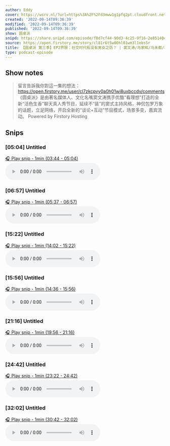 ```yaml
---
author: Eddy
cover: https://wsrv.nl/?url=https%3A%2F%2Fd3mww1g1pfq2pt.cloudfront.net%2FAvatar%2Fcl7zkcpvy0a0h01wi8uxbccdv%2F1666234585141.jpg&w=200&h=200
created: '2022-09-14T09:36:39'
modified: '2022-09-14T09:36:39'
published: '2022-09-14T09:36:39'
show: 圆桌派
snipd: https://share.snipd.com/episode/f8d7cf44-90d3-4c25-9f16-2e8514046380
source: https://open.firstory.me/story/cl81r6t5w00hl01wm3l1ebs5r
title: 【圆桌派 第三季】EP2界限：社交时代有没有男女之防？ | 窦文涛/马家辉/马未都/蒋方舟 | 优酷纪实 YOUKU DOCUMENTARY
type: podcast-episode
---
```



## Show notes
> 留言告訴我你對這一集的想法：  https://open.firstory.me/user/cl7zkcpvy0a0h01wi8uxbccdv/comments   《圆桌派》是由著名媒体人、文化名嘴窦文涛携手优酷“看理想”打造的全新“活色生香”聊天真人秀节目，延续不“装”的窦式主持风格，神侃包罗万象的话题，立足网络，开启全新的“谈论+互动”节目模式，场景多变，嘉宾流动。
> Powered by  Firstory Hosting

## Snips
### [05:04] Untitled
[🎧 Play snip - 1min️ (03:44 - 05:04)](https://share.snipd.com/snip/678dffaf-17e5-4be2-9287-f714a5f51e4f)
<audio controls> <source src="https://backend.endpoints.firstory-709db.cloud.goog/play.mp3?url=https%3A%2F%2Fd3mww1g1pfq2pt.cloudfront.net%2FRecord%2Fcl7zkcpvy0a0h01wi8uxbccdv%2Fcl81r6t5w00hm01wmh2m02qe7.mp3%3Fv%3D1663167972482#t=03:44,05:04"> </audio>
### [06:57] Untitled
[🎧 Play snip - 1min️ (05:37 - 06:57)](https://share.snipd.com/snip/782054aa-f5b7-4d85-90dd-b7e24b783617)
<audio controls> <source src="https://backend.endpoints.firstory-709db.cloud.goog/play.mp3?url=https%3A%2F%2Fd3mww1g1pfq2pt.cloudfront.net%2FRecord%2Fcl7zkcpvy0a0h01wi8uxbccdv%2Fcl81r6t5w00hm01wmh2m02qe7.mp3%3Fv%3D1663167972482#t=05:37,06:57"> </audio>
### [15:22] Untitled
[🎧 Play snip - 1min️ (14:02 - 15:22)](https://share.snipd.com/snip/54c8b527-19ac-4672-85a0-866dd00a37e6)
<audio controls> <source src="https://backend.endpoints.firstory-709db.cloud.goog/play.mp3?url=https%3A%2F%2Fd3mww1g1pfq2pt.cloudfront.net%2FRecord%2Fcl7zkcpvy0a0h01wi8uxbccdv%2Fcl81r6t5w00hm01wmh2m02qe7.mp3%3Fv%3D1663167972482#t=14:02,15:22"> </audio>
### [15:56] Untitled
[🎧 Play snip - 1min️ (14:36 - 15:56)](https://share.snipd.com/snip/c5c001f0-ff63-4cb4-bad7-dfe22d6061b0)
<audio controls> <source src="https://backend.endpoints.firstory-709db.cloud.goog/play.mp3?url=https%3A%2F%2Fd3mww1g1pfq2pt.cloudfront.net%2FRecord%2Fcl7zkcpvy0a0h01wi8uxbccdv%2Fcl81r6t5w00hm01wmh2m02qe7.mp3%3Fv%3D1663167972482#t=14:36,15:56"> </audio>
### [21:16] Untitled
[🎧 Play snip - 1min️ (19:56 - 21:16)](https://share.snipd.com/snip/304d6e0a-4dca-401c-bf48-90ec058bc1c5)
<audio controls> <source src="https://backend.endpoints.firstory-709db.cloud.goog/play.mp3?url=https%3A%2F%2Fd3mww1g1pfq2pt.cloudfront.net%2FRecord%2Fcl7zkcpvy0a0h01wi8uxbccdv%2Fcl81r6t5w00hm01wmh2m02qe7.mp3%3Fv%3D1663167972482#t=19:56,21:16"> </audio>
### [24:42] Untitled
[🎧 Play snip - 1min️ (23:22 - 24:42)](https://share.snipd.com/snip/07dde60e-8ddd-4d5b-ba53-0209bc4a04ec)
<audio controls> <source src="https://backend.endpoints.firstory-709db.cloud.goog/play.mp3?url=https%3A%2F%2Fd3mww1g1pfq2pt.cloudfront.net%2FRecord%2Fcl7zkcpvy0a0h01wi8uxbccdv%2Fcl81r6t5w00hm01wmh2m02qe7.mp3%3Fv%3D1663167972482#t=23:22,24:42"> </audio>
### [32:02] Untitled
[🎧 Play snip - 1min️ (30:42 - 32:02)](https://share.snipd.com/snip/7f3c75e9-79df-4775-bd71-0cf6be9c19b0)
<audio controls> <source src="https://backend.endpoints.firstory-709db.cloud.goog/play.mp3?url=https%3A%2F%2Fd3mww1g1pfq2pt.cloudfront.net%2FRecord%2Fcl7zkcpvy0a0h01wi8uxbccdv%2Fcl81r6t5w00hm01wmh2m02qe7.mp3%3Fv%3D1663167972482#t=30:42,32:02"> </audio>
